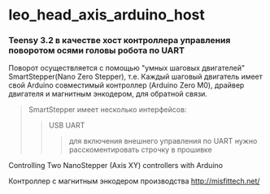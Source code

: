 # leo_head_axis_arduino_host
### Teensy 3.2 в качестве хост контроллера управления поворотом осями головы робота по UART ###
 
 Поворот осуществляется с помощью "умных шаговых двигателей" SmartStepper(Nano Zero Stepper), т.е. Каждый шаговый двигатель имеет свой Arduino совместимый контроллер (Arduino Zero M0), драйвер двигателя и магнитным энкодером, для обратной связи.
 > SmartStepper имеет несколько интерфейсов:
 >> USB
 >> UART
 >>>для включения внешнего управления по UART нужно расскоментировать строчку в прошивке
 
 
 
 Controlling Two NanoStepper (Axis XY) controllers with Arduino
 
Контроллер с магнитным энкодером производства http://misfittech.net/
